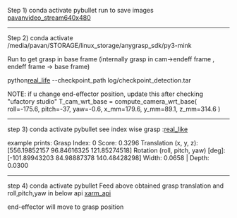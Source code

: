 Step 1) 
conda activate pybullet
run to save images [pavanvideo_stream640x480](pavanvideo_stream640x480.py)

----
Step 2)
conda activate /media/pavan/STORAGE/linux_storage/anygrasp_sdk/py3-mink

Run to get grasp in base frame (internally grasp in cam->endeff frame ,  endeff frame -> base frame)

python[real_life](real_life.py) --checkpoint_path log/checkpoint_detection.tar

NOTE: if u change end-effector position, update this after checking "ufactory studio" 
T_cam_wrt_base = compute_camera_wrt_base(
    roll=-175.6, pitch=-37, yaw=-0.6,
    x_mm=179.6, y_mm=89.1, z_mm=314.6
)

-----

step 3)
conda activate pybullet
see index wise grasp :[real_like](real_like.ipynb)

example prints:
Grasp Index: 0
  Score: 0.3296
  Translation (x, y, z): [556.19852157  96.84616325 121.85274518]
  Rotation (roll, pitch, yaw) [deg]: [-101.89943203   84.98887378  140.48428298]
  Width: 0.0658  | Depth: 0.0300

-----
step 4)
conda activate pybullet
Feed above obtained grasp translation and roll,pitch,yaw in below api 
[xarm_api](xarm_api.ipynb)

end-effector will move to grasp position
